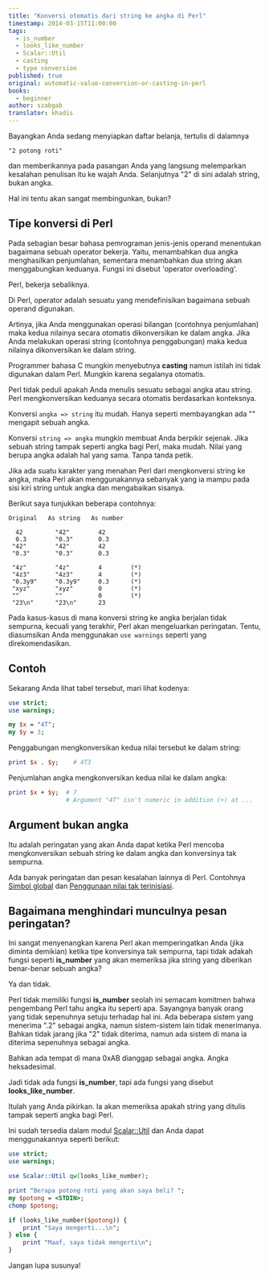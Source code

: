 ```yaml
---
title: "Konversi otomatis dari string ke angka di Perl"
timestamp: 2014-03-15T11:00:00
tags:
  - is_number
  - looks_like_number
  - Scalar::Util
  - casting
  - type conversion
published: true
original: automatic-value-conversion-or-casting-in-perl
books:
  - beginner
author: szabgab
translator: khadis
---
```



Bayangkan Anda sedang menyiapkan daftar belanja, tertulis di dalamnya

```
"2 potong roti"
```

dan memberikannya pada pasangan Anda yang langsung
melemparkan kesalahan penulisan itu ke wajah Anda.
Selanjutnya "2" di sini adalah string, bukan angka.

Hal ini tentu akan sangat membingunkan, bukan?


## Tipe konversi di Perl

Pada sebagian besar bahasa pemrograman jenis-jenis operand menentukan bagaimana sebuah operator bekerja.
Yaitu, menambahkan dua angka menghasilkan penjumlahan, sementara menambahkan dua string akan menggabungkan keduanya.
Fungsi ini disebut 'operator overloading'.

Perl, bekerja sebaliknya.

Di Perl, operator adalah sesuatu yang mendefinisikan bagaimana sebuah operand digunakan.

Artinya, jika Anda menggunakan operasi bilangan (contohnya penjumlahan) maka kedua nilainya
secara otomatis dikonversikan ke dalam angka. Jika Anda melakukan operasi string
(contohnya penggabungan) maka kedua nilainya dikonversikan ke dalam string.

Programmer bahasa C mungkin menyebutnya <b>casting</b> namun istilah ini
tidak digunakan dalam Perl. Mungkin karena segalanya otomatis.

Perl tidak peduli apakah Anda menulis sesuatu sebagai angka atau string.
Perl mengkonversikan keduanya secara otomatis berdasarkan konteksnya.

Konversi `angka => string` itu mudah.
Hanya seperti membayangkan ada "" mengapit sebuah angka.

Konversi `string => angka` mungkin membuat Anda berpikir sejenak.
Jika sebuah string tampak seperti angka bagi Perl, maka mudah.
Nilai yang berupa angka adalah hal yang sama. Tanpa tanda petik.

Jika ada suatu karakter yang menahan Perl dari mengkonversi string ke
angka, maka Perl akan menggunakannya sebanyak yang ia mampu pada sisi kiri string untuk
angka dan mengabaikan sisanya.

Berikut saya tunjukkan beberapa contohnya:

```
Original   As string   As number

  42         "42"        42
  0.3        "0.3"       0.3
 "42"        "42"        42
 "0.3"       "0.3"       0.3

 "4z"        "4z"        4        (*)
 "4z3"       "4z3"       4        (*)
 "0.3y9"     "0.3y9"     0.3      (*)
 "xyz"       "xyz"       0        (*)
 ""          ""          0        (*)
 "23\n"      "23\n"      23
```

Pada kasus-kasus di mana konversi string ke angka berjalan tidak sempurna,
kecuali yang terakhir, Perl akan mengeluarkan peringatan. Tentu, diasumsikan Anda menggunakan
`use warnings` seperti yang direkomendasikan.

## Contoh

Sekarang Anda lihat tabel tersebut, mari lihat kodenya:

```perl
use strict;
use warnings;

my $x = "4T";
my $y = 3;

```

Penggabungan mengkonversikan kedua nilai tersebut ke dalam string:

```perl
print $x . $y;    # 4T3
```

Penjumlahan angka mengkonversikan kedua nilai ke dalam angka:

```perl
print $x + $y;  # 7
                # Argument "4T" isn't numeric in addition (+) at ...
```

## Argument bukan angka

Itu adalah peringatan yang akan Anda dapat ketika Perl mencoba mengkonversikan
sebuah string ke dalam angka dan konversinya tak sempurna.

Ada banyak peringatan dan pesan kesalahan lainnya di Perl.
Contohnya [Simbol global](https://id.perlmaven.com/simbol-global)
dan [Penggunaan nilai tak terinisiasi](https://id.perlmaven.com/penggunaan-nilai-tak-terinisiasi).

## Bagaimana menghindari munculnya pesan peringatan?

Ini sangat menyenangkan karena Perl akan memperingatkan Anda (jika diminta demikian) ketika tipe konversinya tak sempurna, tapi tidak adakah fungsi
seperti <b>is_number</b> yang akan memeriksa jika string yang diberikan benar-benar sebuah angka?

Ya dan tidak.

Perl tidak memiliki fungsi <b>is_number</b> seolah ini semacam komitmen bahwa pengembang Perl
tahu angka itu seperti apa. Sayangnya banyak orang yang tidak sepenuhnya setuju terhadap hal ini. Ada beberapa sistem
yang menerima ".2" sebagai angka, namun sistem-sistem lain tidak menerimanya.
Bahkan tidak jarang jika "2" tidak diterima, namun ada sistem di mana ia diterima sepenuhnya sebagai angka.

Bahkan ada tempat di mana 0xAB dianggap sebagai angka. Angka heksadesimal.

Jadi tidak ada fungsi <b>is_number</b>, tapi ada fungsi yang disebut <b>looks_like_number</b>.

Itulah yang Anda pikirkan. Ia akan memeriksa apakah string yang ditulis tampak seperti angka bagi Perl.

Ini sudah tersedia dalam modul [Scalar::Util](http://perldoc.perl.org/Scalar/Util.html)
dan Anda dapat menggunakannya seperti berikut:

```perl
use strict;
use warnings;

use Scalar::Util qw(looks_like_number);

print "Berapa potong roti yang akan saya beli? ";
my $potong = <STDIN>;
chomp $potong;

if (looks_like_number($potong)) {
    print "Saya mengerti...\n";
} else {
    print "Maaf, saya tidak mengerti\n";
}
```


Jangan lupa susunya!


